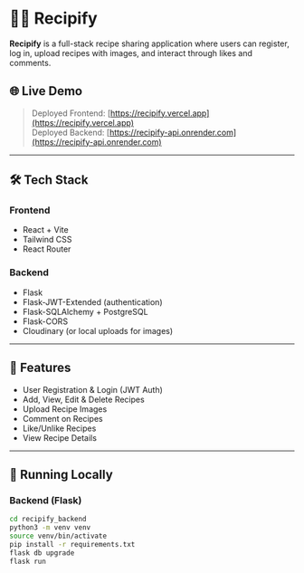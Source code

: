 # 🧑‍🍳 Recipify

**Recipify** is a full-stack recipe sharing application where users can register, log in, upload recipes with images, and interact through likes and comments.

## 🌐 Live Demo

> Deployed Frontend: [https://recipify.vercel.app](https://recipify.vercel.app)  
> Deployed Backend: [https://recipify-api.onrender.com](https://recipify-api.onrender.com)

---

## 🛠️ Tech Stack

### Frontend
- React + Vite
- Tailwind CSS
- React Router

### Backend
- Flask
- Flask-JWT-Extended (authentication)
- Flask-SQLAlchemy + PostgreSQL
- Flask-CORS
- Cloudinary (or local uploads for images)

---

## 🔐 Features

- User Registration & Login (JWT Auth)
- Add, View, Edit & Delete Recipes
- Upload Recipe Images
- Comment on Recipes
- Like/Unlike Recipes
- View Recipe Details

---

## 🚀 Running Locally

### Backend (Flask)
```bash
cd recipify_backend
python3 -m venv venv
source venv/bin/activate
pip install -r requirements.txt
flask db upgrade
flask run
